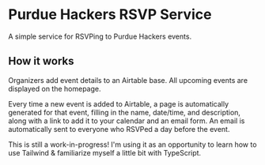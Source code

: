 # Purdue Hackers RSVP Service

A simple service for RSVPing to Purdue Hackers events.

## How it works
Organizers add event details to an Airtable base. All upcoming events are displayed on the homepage.

Every time a new event is added to Airtable, a page is automatically generated for that event, filling in the name, date/time, and description, along with a link to add it to your calendar and an email form. An email is automatically sent to everyone who RSVPed a day before the event.

This is still a work-in-progress! I'm using it as an opportunity to learn how to use Tailwind & familiarize myself a little bit with TypeScript.